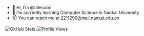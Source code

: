 - 👋 Hi, I’m @latesoon
- 🌱 I’m currently learning Computer Science in Nankai University
- 📫 You can reach me at 2211290@mail.nankai.edu.cn

![GitHub Stats](https://github-readme-stats.vercel.app/api?username=latesoon&show_icons=true)
![Profile Views](https://komarev.com/ghpvc/?username=latesoon)
<!---
latesoon/latesoon is a ✨ special ✨ repository because its `README.md` (this file) appears on your GitHub profile.
You can click the Preview link to take a look at your changes.
--->
